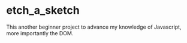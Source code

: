 # etch_a_sketch

This another beginner project to advance my knowledge of Javascript, more importantly the DOM.